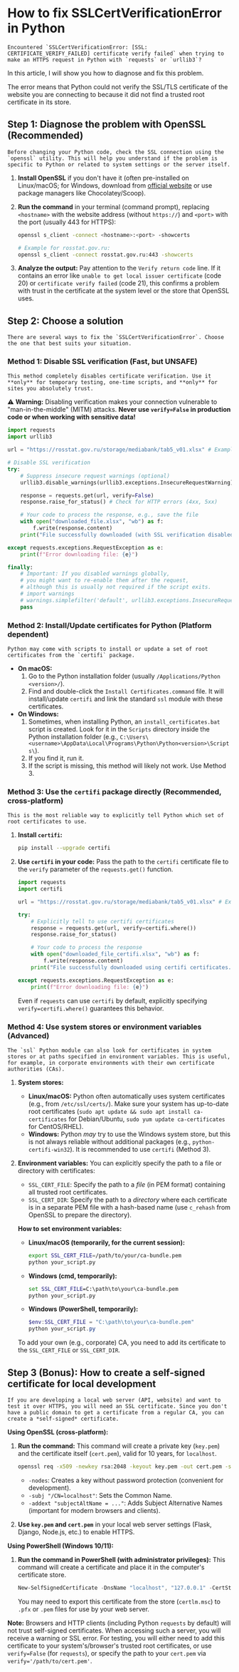 <!-- Translated to en -->
# How to fix SSLCertVerificationError in Python

    Encountered `SSLCertVerificationError: [SSL: CERTIFICATE_VERIFY_FAILED] certificate verify failed` when trying to make an HTTPS request in Python with `requests` or `urllib3`? 
In this article, I will show you how to diagnose and fix this problem.

The error means that Python could not verify the SSL/TLS certificate of the website you are connecting to because it did not find a trusted root certificate in its store.

## Step 1: Diagnose the problem with OpenSSL (Recommended)

    Before changing your Python code, check the SSL connection using the `openssl` utility. This will help you understand if the problem is specific to Python or related to system settings or the server itself.

1.  **Install OpenSSL** if you don't have it (often pre-installed on Linux/macOS; for Windows, download from [official website](https://www.openssl.org/source/) or use package managers like Chocolatey/Scoop).
2.  **Run the command** in your terminal (command prompt), replacing `<hostname>` with the website address (without `https://`) and `<port>` with the port (usually 443 for HTTPS):

    ```bash
    openssl s_client -connect <hostname>:<port> -showcerts

    # Example for rosstat.gov.ru:
    openssl s_client -connect rosstat.gov.ru:443 -showcerts
    ```
3.  **Analyze the output:** Pay attention to the `Verify return code` line. If it contains an error like `unable to get local issuer certificate` (code 20) or `certificate verify failed` (code 21), this confirms a problem with trust in the certificate at the system level or the store that OpenSSL uses.

## Step 2: Choose a solution

    There are several ways to fix the `SSLCertVerificationError`. Choose the one that best suits your situation.

### Method 1: Disable SSL verification (Fast, but UNSAFE)

    This method completely disables certificate verification. Use it **only** for temporary testing, one-time scripts, and **only** for sites you absolutely trust.

⚠️ **Warning:** Disabling verification makes your connection vulnerable to "man-in-the-middle" (MITM) attacks. **Never use `verify=False` in production code or when working with sensitive data!**

```python
import requests
import urllib3

url = "https://rosstat.gov.ru/storage/mediabank/tab5_v01.xlsx" # Example URL

# Disable SSL verification
try:
    # Suppress insecure request warnings (optional)
    urllib3.disable_warnings(urllib3.exceptions.InsecureRequestWarning)

    response = requests.get(url, verify=False)
    response.raise_for_status() # Check for HTTP errors (4xx, 5xx)

    # Your code to process the response, e.g., save the file
    with open("downloaded_file.xlsx", "wb") as f:
        f.write(response.content)
    print("File successfully downloaded (with SSL verification disabled).")

except requests.exceptions.RequestException as e:
    print(f"Error downloading file: {e}")

finally:
    # Important: If you disabled warnings globally,
    # you might want to re-enable them after the request,
    # although this is usually not required if the script exits.
    # import warnings
    # warnings.simplefilter('default', urllib3.exceptions.InsecureRequestWarning)
    pass
```

### Method 2: Install/Update certificates for Python (Platform dependent)

    Python may come with scripts to install or update a set of root certificates from the `certifi` package.

*   **On macOS:**
    1.  Go to the Python installation folder (usually `/Applications/Python <version>/`).
    2.  Find and double-click the `Install Certificates.command` file. It will install/update `certifi` and link the standard `ssl` module with these certificates.
*   **On Windows:**
    1.  Sometimes, when installing Python, an `install_certificates.bat` script is created. Look for it in the `Scripts` directory inside the Python installation folder (e.g., `C:\Users\<username>\AppData\Local\Programs\Python\Python<version>\Scripts\`).
    2.  If you find it, run it.
    3.  If the script is missing, this method will likely not work. Use Method 3.

### Method 3: Use the `certifi` package directly (Recommended, cross-platform)

    This is the most reliable way to explicitly tell Python which set of root certificates to use.

1.  **Install `certifi`:**
    ```bash
    pip install --upgrade certifi
    ```
2.  **Use `certifi` in your code:** Pass the path to the `certifi` certificate file to the `verify` parameter of the `requests.get()` function.

    ```python
    import requests
    import certifi

    url = "https://rosstat.gov.ru/storage/mediabank/tab5_v01.xlsx" # Example URL

    try:
        # Explicitly tell to use certifi certificates
        response = requests.get(url, verify=certifi.where())
        response.raise_for_status()

        # Your code to process the response
        with open("downloaded_file_certifi.xlsx", "wb") as f:
            f.write(response.content)
        print("File successfully downloaded using certifi certificates.")

    except requests.exceptions.RequestException as e:
        print(f"Error downloading file: {e}")
    ```
    Even if `requests` can use `certifi` by default, explicitly specifying `verify=certifi.where()` guarantees this behavior.

### Method 4: Use system stores or environment variables (Advanced)

    The `ssl` Python module can also look for certificates in system stores or at paths specified in environment variables. This is useful, for example, in corporate environments with their own certificate authorities (CAs).

1.  **System stores:**
    *   **Linux/macOS:** Python often automatically uses system certificates (e.g., from `/etc/ssl/certs/`). Make sure your system has up-to-date root certificates (`sudo apt update && sudo apt install ca-certificates` for Debian/Ubuntu, `sudo yum update ca-certificates` for CentOS/RHEL).
    *   **Windows:** Python *may* try to use the Windows system store, but this is not always reliable without additional packages (e.g., `python-certifi-win32`). It is recommended to use `certifi` (Method 3).
2.  **Environment variables:** You can explicitly specify the path to a file or directory with certificates:
    *   `SSL_CERT_FILE`: Specify the path to a *file* (in PEM format) containing all trusted root certificates.
    *   `SSL_CERT_DIR`: Specify the path to a *directory* where each certificate is in a separate PEM file with a hash-based name (use `c_rehash` from OpenSSL to prepare the directory).

    **How to set environment variables:**

    *   **Linux/macOS (temporarily, for the current session):**
        ```bash
        export SSL_CERT_FILE=/path/to/your/ca-bundle.pem
        python your_script.py
        ```
    *   **Windows (cmd, temporarily):**
        ```cmd
        set SSL_CERT_FILE=C:\path\to\your\ca-bundle.pem
        python your_script.py
        ```
    *   **Windows (PowerShell, temporarily):**
        ```powershell
        $env:SSL_CERT_FILE = "C:\path\to\your\ca-bundle.pem"
        python your_script.py
        ```
    To add your own (e.g., corporate) CA, you need to add its certificate to the `SSL_CERT_FILE` or `SSL_CERT_DIR`.

## Step 3 (Bonus): How to create a self-signed certificate for local development

    If you are developing a local web server (API, website) and want to test it over HTTPS, you will need an SSL certificate. Since you don't have a public domain to get a certificate from a regular CA, you can create a *self-signed* certificate.

**Using OpenSSL (cross-platform):**

1.  **Run the command:** This command will create a private key (`key.pem`) and the certificate itself (`cert.pem`), valid for 10 years, for `localhost`.

    ```bash
    openssl req -x509 -newkey rsa:2048 -keyout key.pem -out cert.pem -sha256 -days 3650 -nodes -subj "/CN=localhost" -addext "subjectAltName = DNS:localhost,IP:127.0.0.1"
    ```
    *   `-nodes`: Creates a key without password protection (convenient for development).
    *   `-subj "/CN=localhost"`: Sets the Common Name.
    *   `-addext "subjectAltName = ..."`: Adds Subject Alternative Names (important for modern browsers and clients).

2.  **Use `key.pem` and `cert.pem`** in your local web server settings (Flask, Django, Node.js, etc.) to enable HTTPS.

**Using PowerShell (Windows 10/11):**

1.  **Run the command in PowerShell (with administrator privileges):** This command will create a certificate and place it in the computer's certificate store.

    ```powershell
    New-SelfSignedCertificate -DnsName "localhost", "127.0.0.1" -CertStoreLocation "cert:\LocalMachine\My" -NotAfter (Get-Date).AddYears(5) -FriendlyName "My Localhost Dev Cert"
    ```
    You may need to export this certificate from the store (`certlm.msc`) to `.pfx` or `.pem` files for use by your web server.

**Note:** Browsers and HTTP clients (including Python `requests` by default) will not trust self-signed certificates. When accessing such a server, you will receive a warning or SSL error. For testing, you will either need to add this certificate to your system's/browser's trusted root certificates, or use `verify=False` (for `requests`), or specify the path to your `cert.pem` via `verify='/path/to/cert.pem'`.
